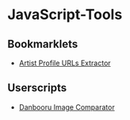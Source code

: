 # JavaScript-Tools

## Bookmarklets

- [Artist Profile URLs Extractor](bookmarklets/artist-profile-urls-extractor.min.js)

## Userscripts

- [Danbooru Image Comparator](userscripts/danbooru-image-comparator.user.js)

